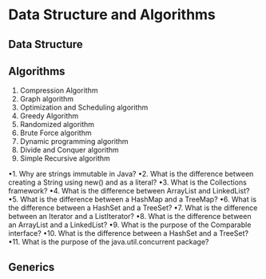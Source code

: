 # Data Structure and Algorithms

## Data Structure

## Algorithms

 1. Compression Algorithm
 2. Graph algorithm
 3. Optimization and Scheduling algorithm
 4. Greedy Algorithm
 5. Randomized algorithm
 6. Brute Force algorithm
 7. Dynamic programming algorithm
 8. Divide and Conquer algorithm
 9. Simple Recursive algorithm

•1. Why are strings immutable in Java?
•2. What is the difference between creating a String using new() and as a literal?
•3. What is the Collections framework?
•4. What is the difference between ArrayList and LinkedList?
•5. What is the difference between a HashMap and a TreeMap?
•6. What is the difference between a HashSet and a TreeSet?
•7. What is the difference between an Iterator and a ListIterator?
•8. What is the difference between an ArrayList and a LinkedList?
•9. What is the purpose of the Comparable interface?
•10. What is the difference between a HashSet and a TreeSet?
•11. What is the purpose of the java.util.concurrent package?

## Generics
